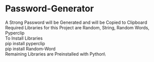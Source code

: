 # Password-Generator
A Strong Password will be Generated and will be Copied to Clipboard\
Required Libraries for this Project are Random, String, Random Words, Pyperclip\
To Install Libraries\
pip install pyperclip\
pip install Random-Word\
Remaining Libraries are Preinstalled with Python\
